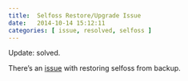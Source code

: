 ```yaml
---
title:  Selfoss Restore/Upgrade Issue
date:   2014-10-14 15:12:11
categories: [ issue, resolved, selfoss ]
---
```


Update: solved.

There’s an [issue](https://github.com/uboslinux/selfoss/issues/1) with
restoring selfoss from backup.
